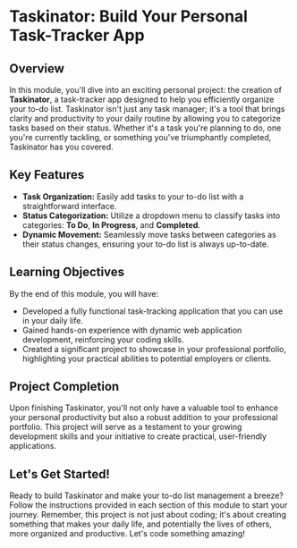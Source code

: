 # Taskinator: Build Your Personal Task-Tracker App

## Overview

In this module, you'll dive into an exciting personal project: the creation of **Taskinator**, a task-tracker app designed to help you efficiently organize your to-do list. Taskinator isn't just any task manager; it's a tool that brings clarity and productivity to your daily routine by allowing you to categorize tasks based on their status. Whether it's a task you're planning to do, one you're currently tackling, or something you've triumphantly completed, Taskinator has you covered.

## Key Features

- **Task Organization:** Easily add tasks to your to-do list with a straightforward interface.
- **Status Categorization:** Utilize a dropdown menu to classify tasks into categories: **To Do**, **In Progress**, and **Completed**.
- **Dynamic Movement:** Seamlessly move tasks between categories as their status changes, ensuring your to-do list is always up-to-date.

## Learning Objectives

By the end of this module, you will have:
- Developed a fully functional task-tracking application that you can use in your daily life.
- Gained hands-on experience with dynamic web application development, reinforcing your coding skills.
- Created a significant project to showcase in your professional portfolio, highlighting your practical abilities to potential employers or clients.

## Project Completion

Upon finishing Taskinator, you'll not only have a valuable tool to enhance your personal productivity but also a robust addition to your professional portfolio. This project will serve as a testament to your growing development skills and your initiative to create practical, user-friendly applications.

## Let's Get Started!

Ready to build Taskinator and make your to-do list management a breeze? Follow the instructions provided in each section of this module to start your journey. Remember, this project is not just about coding; it's about creating something that makes your daily life, and potentially the lives of others, more organized and productive. Let's code something amazing!

